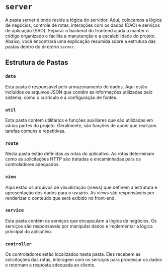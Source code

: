 # `server`

A pasta server é onde reside a lógica do servidor. Aqui, colocamos a lógica de negócios, controle de rotas, interações com os dados (DAO) e serviços de aplicação (SAO). Separar o backend do frontend ajuda a manter o código organizado e facilita a manutenção e a escalabilidade do projeto. Abaixo, você encontrará uma explicação resumida sobre a estrutura das pastas dentro do diretório `server`.

## Estrutura de Pastas

### `data`
Esta pasta é responsável pelo armazenamento de dados. Aqui estão incluídos os arquivos JSON que contêm as informações utilizadas pelo sistema, como o currículo e a configuração de fontes.

### `util`
Esta pasta contém utilitários e funções auxiliares que são utilizadas em várias partes do projeto. Geralmente, são funções de apoio que realizam tarefas comuns e repetitivas.

### `route`
Nesta pasta estão definidas as rotas do aplicativo. As rotas determinam como as solicitações HTTP são tratadas e encaminhadas para os controladores adequados.

### `view`
Aqui estão os arquivos de visualização (views) que definem a estrutura e apresentação dos dados para o usuário. As views são responsáveis por renderizar o conteúdo que será exibido no front-end.

### `service`
Esta pasta contém os serviços que encapsulam a lógica de negócios. Os serviços são responsáveis por manipular dados e implementar a lógica principal do aplicativo.

### `controller`
Os controladores estão localizados nesta pasta. Eles recebem as solicitações das rotas, interagem com os serviços para processar os dados e retornam a resposta adequada ao cliente.
